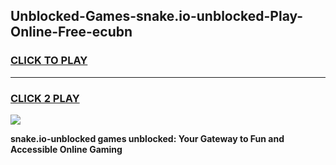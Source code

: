 
## Unblocked-Games-snake.io-unblocked-Play-Online-Free-ecubn
<h3>
<a href="https://premium76.site?title=snake.io-unblocked&ref=26A">CLICK TO PLAY</a></h3>
<hr>

<h3>
<a href="https://premium76.site?title=snake.io-unblocked&ref=26A">CLICK 2 PLAY</a>
  
</h3>

<a href="https://premium76.site?title=snake.io-unblocked&ref=26A"><img src="https://clearcache.store/games.png"></a>


**snake.io-unblocked games unblocked: Your Gateway to Fun and Accessible Online Gaming**
